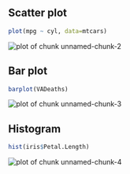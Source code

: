 

## Scatter plot 


```r
plot(mpg ~ cyl, data=mtcars)
```

![plot of chunk unnamed-chunk-2](http://i.imgur.com/c7Tq4mH.png) 

## Bar plot


```r
barplot(VADeaths)
```

![plot of chunk unnamed-chunk-3](http://i.imgur.com/zULHBZ4.png) 

## Histogram


```r
hist(iris$Petal.Length)
```

![plot of chunk unnamed-chunk-4](http://i.imgur.com/4iU5qKL.png) 
